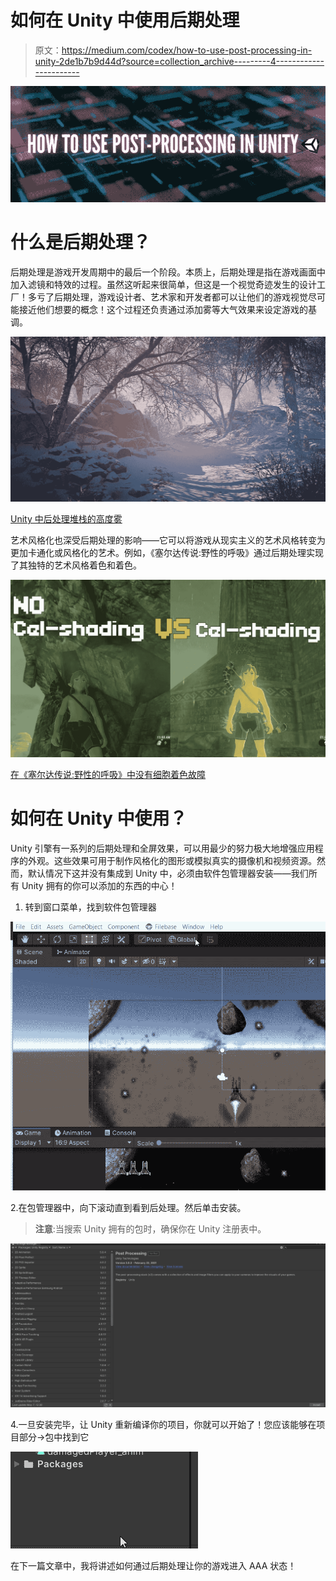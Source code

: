 # 如何在 Unity 中使用后期处理

> 原文：<https://medium.com/codex/how-to-use-post-processing-in-unity-2de1b7b9d44d?source=collection_archive---------4----------------------->

![](img/8e3d69eae53aa81206c03bdeacdaa166.png)

# 什么是后期处理？

后期处理是游戏开发周期中的最后一个阶段。本质上，后期处理是指在游戏画面中加入滤镜和特效的过程。虽然这听起来很简单，但这是一个视觉奇迹发生的设计工厂！多亏了后期处理，游戏设计者、艺术家和开发者都可以让他们的游戏视觉尽可能接近他们想要的概念！这个过程还负责通过添加雾等大气效果来设定游戏的基调。

![](img/409296c248e7632827cd8f1e8617aa8f.png)

[Unity 中后处理堆栈的高度雾](https://forum.unity.com/threads/height-fog-for-post-processing-stack-2.692545/)

艺术风格化也深受后期处理的影响——它可以将游戏从现实主义的艺术风格转变为更加卡通化或风格化的艺术。例如，《塞尔达传说:野性的呼吸》通过后期处理实现了其独特的艺术风格着色和着色。

![](img/1b7d83a45e24b833d4c2c3be61254fb5.png)

[在《塞尔达传说:野性的呼吸》中没有细胞着色故障](https://www.youtube.com/watch?v=kDnOPEVrITU)

# 如何在 Unity 中使用？

Unity 引擎有一系列的后期处理和全屏效果，可以用最少的努力极大地增强应用程序的外观。这些效果可用于制作风格化的图形或模拟真实的摄像机和视频资源。然而，默认情况下这并没有集成到 Unity 中，必须由软件包管理器安装——我们所有 Unity 拥有的你可以添加的东西的中心！

1.  转到窗口菜单，找到软件包管理器

![](img/c713740c5f21e976177272616a3f7ef1.png)

2.在包管理器中，向下滚动直到看到后处理。然后单击安装。

> **注意**:当搜索 Unity 拥有的包时，确保你在 Unity 注册表中。

![](img/31cafcfd6ed2f65d8abbf4aae27ee54d.png)

4.一旦安装完毕，让 Unity 重新编译你的项目，你就可以开始了！您应该能够在项目部分→包中找到它

![](img/9b2e94061e1ad74c417a40938205e916.png)

在下一篇文章中，我将讲述如何通过后期处理让你的游戏进入 AAA 状态！